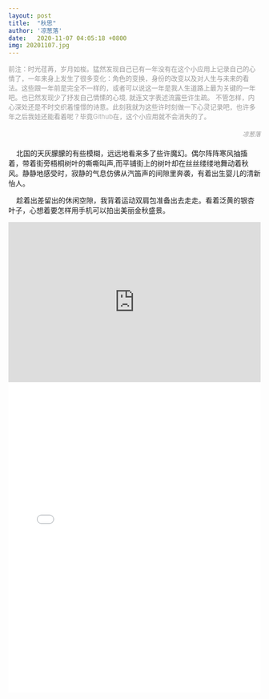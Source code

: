 ```yaml
---
layout: post
title:  "秋思"
author: '凉葱落'
date:   2020-11-07 04:05:18 +0800
img: 20201107.jpg
---
```


<p style="color:#999; font-size:13px; font-weight:300">前注：时光荏苒，岁月如梭。猛然发现自己已有一年没有在这个小应用上记录自己的心情了，一年来身上发生了很多变化：角色的变换，身份的改变以及对人生与未来的看法。这些跟一年前是完全不一样的，或者可以说这一年是我人生道路上最为关键的一年吧。也已然发现少了抒发自己情愫的心境, 就连文字表述流露些许生疏。 不管怎样，内心深处还是不时交织着憧憬的诗意。此刻我就为这些许时刻做一下心灵记录吧，也许多年之后我娃还能看着呢？毕竟Github在，这个小应用就不会消失的了。</p>

<h5 style="color:#999; font-size:12px;font-weight:300; text-align: right;">凉葱落</h5>

&nbsp;&nbsp;&nbsp;&nbsp;北国的天灰朦朦的有些模糊，远远地看来多了些许魔幻。偶尔阵阵寒风抽搐着，带着街旁梧桐树叶的嘶嘶叫声,而平铺街上的树叶却在丝丝缕缕地舞动着秋风。静静地感受时，寂静的气息仿佛从汽笛声的间隙里奔袭，有着出生婴儿的清新怡人。

&nbsp;&nbsp;&nbsp;&nbsp;趁着出差留出的休闲空隙，我背着运动双肩包准备出去走走。看着泛黄的银杏叶子，心想着要怎样用手机可以拍出美丽金秋盛景。

<iframe frameborder="0" width="100%" style="min-height:320px; width:100%; border:none;" src="https://v.qq.com/txp/iframe/player.html?vid=v0176lp8z6c" allowFullScreen="true"></iframe>

<iframe frameborder="no" width="100%" style="min-height:620px; width:100%; border:none;" src="//music.163.com/outchain/player?type=1&id=3081916&auto=1&height=430"></iframe>


